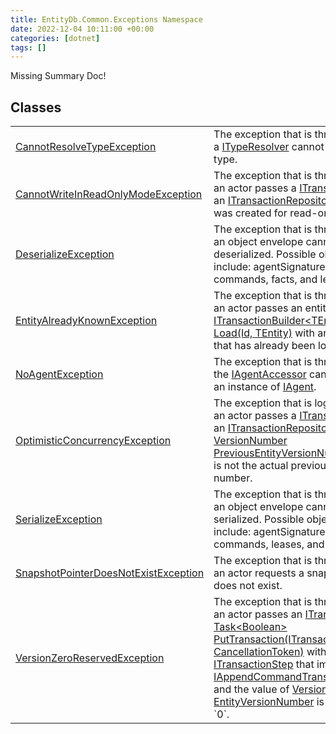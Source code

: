 ```yaml
---
title: EntityDb.Common.Exceptions Namespace
date: 2022-12-04 10:11:00 +00:00
categories: [dotnet]
tags: []
---
```


Missing Summary Doc!
## Classes
<table><tr><td><!--/posts/dotnet-entitydb-common-exceptions-cannotresolvetypeexception--><a href='#'>CannotResolveTypeException</a></td><td>
The exception that is thrown when a <!--/posts/dotnet-entitydb-common-typeresolvers-ityperesolver--><a href='#'>ITypeResolver</a> cannot resolve a type.
</td></tr><tr><td><!--/posts/dotnet-entitydb-common-exceptions-cannotwriteinreadonlymodeexception--><a href='#'>CannotWriteInReadOnlyModeException</a></td><td>
The exception that is thrown when an actor passes a <!--/posts/dotnet-entitydb-abstractions-transactions-itransaction--><a href='#'>ITransaction</a> to an
<!--/posts/dotnet-entitydb-abstractions-transactions-itransactionrepository--><a href='#'>ITransactionRepository</a> that was created for read-only mode.
</td></tr><tr><td><!--/posts/dotnet-entitydb-common-exceptions-deserializeexception--><a href='#'>DeserializeException</a></td><td>
The exception that is thrown when an object envelope cannot be deserialized. Possible objects include:
agentSignatures,
commands, facts, and leases.
</td></tr><tr><td><!--/posts/dotnet-entitydb-common-exceptions-entityalreadyknownexception--><a href='#'>EntityAlreadyKnownException</a></td><td>
The exception that is thrown when an actor passes an entity id to
<!--/posts/dotnet-entitydb-abstractions-transactions-builders-itransactionbuilder`1-load--><a href='#'>ITransactionBuilder&lt;TEntity&gt; Load(Id, TEntity)</a>
with an entity id that has already been loaded.
</td></tr><tr><td><!--/posts/dotnet-entitydb-common-exceptions-noagentexception--><a href='#'>NoAgentException</a></td><td>
The exception that is thrown when the <!--/posts/dotnet-entitydb-abstractions-agents-iagentaccessor--><a href='#'>IAgentAccessor</a> cannot return an instance of
<!--/posts/dotnet-entitydb-abstractions-agents-iagent--><a href='#'>IAgent</a>.
</td></tr><tr><td><!--/posts/dotnet-entitydb-common-exceptions-optimisticconcurrencyexception--><a href='#'>OptimisticConcurrencyException</a></td><td>
The exception that is logged when an actor passes a <!--/posts/dotnet-entitydb-abstractions-transactions-itransaction--><a href='#'>ITransaction</a> to an
<!--/posts/dotnet-entitydb-abstractions-transactions-itransactionrepository--><a href='#'>ITransactionRepository</a> with a
<!--/posts/dotnet-entitydb-abstractions-transactions-steps-iappendcommandtransactionstep-previousentityversionnumber--><a href='#'>VersionNumber PreviousEntityVersionNumber</a> that is not the actual
previous version number.
</td></tr><tr><td><!--/posts/dotnet-entitydb-common-exceptions-serializeexception--><a href='#'>SerializeException</a></td><td>
The exception that is thrown when an object envelope cannot be serialized. Possible objects include:
agentSignatures,
commands, leases, and tags.
</td></tr><tr><td><!--/posts/dotnet-entitydb-common-exceptions-snapshotpointerdoesnotexistexception--><a href='#'>SnapshotPointerDoesNotExistException</a></td><td>
The exception that is thrown when an actor requests a snapshot that does not exist.
</td></tr><tr><td><!--/posts/dotnet-entitydb-common-exceptions-versionzeroreservedexception--><a href='#'>VersionZeroReservedException</a></td><td>
The exception that is thrown when an actor passes an <!--/posts/dotnet-entitydb-abstractions-transactions-itransaction--><a href='#'>ITransaction</a> to
<!--/posts/dotnet-entitydb-abstractions-transactions-itransactionrepository-puttransaction--><a href='#'>Task&lt;Boolean&gt; PutTransaction(ITransaction, CancellationToken)</a> with on a
<!--/posts/dotnet-entitydb-abstractions-transactions-steps-itransactionstep--><a href='#'>ITransactionStep</a> that implements <!--/posts/dotnet-entitydb-abstractions-transactions-steps-iappendcommandtransactionstep--><a href='#'>IAppendCommandTransactionStep</a>
and the value of <!--/posts/dotnet-entitydb-abstractions-transactions-steps-itransactionstep-entityversionnumber--><a href='#'>VersionNumber EntityVersionNumber</a> is equal to `0`.
</td></tr></table>
